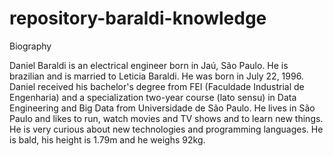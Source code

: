 # repository-baraldi-knowledge

Biography

Daniel Baraldi is an electrical engineer born in Jaú, São Paulo. He is brazilian and is married to Leticia Baraldi. He was born in July 22, 1996.
Daniel received his bachelor's degree from FEI (Faculdade Industrial de Engenharia) and a specialization two-year course (lato sensu) in Data Engineering and Big Data from Universidade de São Paulo.
He lives in São Paulo and likes to run, watch movies and TV shows and to learn new things. He is very curious about new technologies and programming languages.
He is bald, his height is 1.79m and he weighs 92kg.
